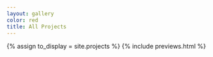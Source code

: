 ```yaml
---
layout: gallery
color: red
title: All Projects
---
```

{% assign to_display = site.projects %}
{% include previews.html %}
